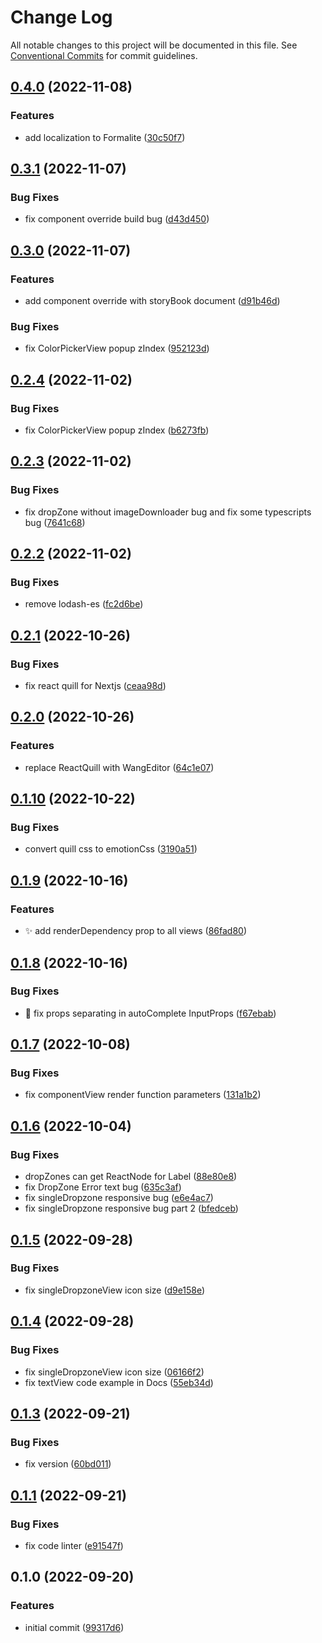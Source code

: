# Change Log

All notable changes to this project will be documented in this file.
See [Conventional Commits](https://conventionalcommits.org) for commit guidelines.

## [0.4.0](https://github.com/novin-develop/formalite/compare/v0.3.1...v0.4.0) (2022-11-08)


### Features

* add localization to Formalite ([30c50f7](https://github.com/novin-develop/formalite/commit/30c50f70f6b7e5cb1cd0a5a4e5c6b367fbcc8bc5))




## [0.3.1](https://github.com/novin-develop/formalite/compare/v0.3.0...v0.3.1) (2022-11-07)


### Bug Fixes

* fix component override build bug ([d43d450](https://github.com/novin-develop/formalite/commit/d43d450cd45e3295faf0cad8a6205e91952885e2))



## [0.3.0](https://github.com/novin-develop/formalite/compare/v0.2.4...v0.3.0) (2022-11-07)


### Features

* add component override with storyBook document ([d91b46d](https://github.com/novin-develop/formalite/commit/d91b46d17dbb1d5a8b42f652f4ee8788d182f239))


### Bug Fixes

* fix ColorPickerView popup zIndex ([952123d](https://github.com/novin-develop/formalite/commit/952123de0fba65666bf0e307054c292bfb46a9d6))




## [0.2.4](https://github.com/novin-develop/formalite/compare/v0.2.3...v0.2.4) (2022-11-02)


### Bug Fixes

* fix ColorPickerView popup zIndex ([b6273fb](https://github.com/novin-develop/formalite/commit/b6273fb236bcaa1d0739182f65f6604b86506491))




## [0.2.3](https://github.com/novin-develop/formalite/compare/v0.2.2...v0.2.3) (2022-11-02)


### Bug Fixes

* fix dropZone without imageDownloader bug and fix some typescripts bug ([7641c68](https://github.com/novin-develop/formalite/commit/7641c68c77c0d56fd64d003dc0a762c4778b68b4))




## [0.2.2](https://github.com/novin-develop/formalite/compare/v0.2.1...v0.2.2) (2022-11-02)


### Bug Fixes

* remove lodash-es ([fc2d6be](https://github.com/novin-develop/formalite/commit/fc2d6bea32d5af1481866f552864d24a66612ac9))




## [0.2.1](https://github.com/novin-develop/formalite/compare/v0.2.0...v0.2.1) (2022-10-26)


### Bug Fixes

* fix react quill for Nextjs ([ceaa98d](https://github.com/novin-develop/formalite/commit/ceaa98d9157dee726cfd4d9c43735dde71d9f6d9))




## [0.2.0](https://github.com/novin-develop/formalite/compare/v0.1.10...v0.2.0) (2022-10-26)


### Features

* replace ReactQuill with WangEditor ([64c1e07](https://github.com/novin-develop/formalite/commit/64c1e077ca597bbe767f4091486f01a9fe50aba5))




## [0.1.10](https://github.com/novin-develop/formalite/compare/v0.1.9...v0.1.10) (2022-10-22)


### Bug Fixes

* convert quill css to emotionCss ([3190a51](https://github.com/novin-develop/formalite/commit/3190a515f0e4740186942be321d09c02cdbc5ed4))




## [0.1.9](https://github.com/novin-develop/formalite/compare/v0.1.8...v0.1.9) (2022-10-16)

### Features

* ✨ add renderDependency prop to all views  ([86fad80](https://github.com/novin-develop/formalite/commit/86fad80107497f65bfc0bd8804826c35c3601cb2))




## [0.1.8](https://github.com/novin-develop/formalite/compare/v0.1.7...v0.1.8) (2022-10-16)

### Bug Fixes

* 🐛 fix props separating in autoComplete InputProps  ([f67ebab](https://github.com/novin-develop/formalite/commit/f67ebab702c5eddc0a8c155534ba1af5d5fd0d8b))




## [0.1.7](https://github.com/novin-develop/formalite/compare/v0.1.6...v0.1.7) (2022-10-08)


### Bug Fixes

* fix componentView render function parameters ([131a1b2](https://github.com/novin-develop/formalite/commit/131a1b22d8aef1c2201bab8589d3463ed55c3c6d))




## [0.1.6](https://github.com/novin-develop/formalite/compare/v0.1.5...v0.1.6) (2022-10-04)


### Bug Fixes

* dropZones can get ReactNode for Label ([88e80e8](https://github.com/novin-develop/formalite/commit/88e80e804153056a6fe352ef2080b9a60cd50764))
* fix DropZone Error text bug ([635c3af](https://github.com/novin-develop/formalite/commit/635c3af2f718005c3cae47f7b2ce6d165ac12365))
* fix singleDropzone responsive bug ([e6e4ac7](https://github.com/novin-develop/formalite/commit/e6e4ac725e715624e7618ab90c539eca7b4d8ac1))
* fix singleDropzone responsive bug part 2 ([bfedceb](https://github.com/novin-develop/formalite/commit/bfedceb6ea28e4e7ee89d50721f4f411cb142bfe))




## [0.1.5](https://github.com/novin-develop/formalite/compare/v0.1.4...v0.1.5) (2022-09-28)


### Bug Fixes

* fix singleDropzoneView icon size ([d9e158e](https://github.com/novin-develop/formalite/commit/d9e158e576717b43ee36a4b32752116d4841f397))




## [0.1.4](https://github.com/novin-develop/formalite/compare/v0.1.3...v0.1.4) (2022-09-28)


### Bug Fixes

* fix singleDropzoneView icon size ([06166f2](https://github.com/novin-develop/formalite/commit/06166f2a1b2a6abf298bc5240f332d75d4e1b898))
* fix textView code example in Docs ([55eb34d](https://github.com/novin-develop/formalite/commit/55eb34dbd941115c009a4396855c230bc7e4fa5a))




## [0.1.3](https://github.com/novin-develop/formalite/compare/v0.1.1...v0.1.3) (2022-09-21)


### Bug Fixes

* fix version ([60bd011](https://github.com/novin-develop/formalite/commit/60bd011d095753c44996c95641861c4841d732b0))



## [0.1.1](https://github.com/novin-develop/formalite/compare/v0.1.0...v0.1.1) (2022-09-21)


### Bug Fixes

* fix code linter ([e91547f](https://github.com/novin-develop/formalite/commit/e91547f979e9d76668465c7ccf59632fb796748d))




## 0.1.0 (2022-09-20)


### Features

* initial commit ([99317d6](https://github.com/novin-develop/formalite/commit/99317d666b32e7f2bef9280bb2fbfb92529d66ec))
